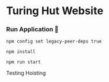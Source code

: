 # Turing Hut Website

### Run Application 🚀

```shell
npm config set legacy-peer-deps true
```

```shell
npm install
```

```shell
npm run start
```

Testing Hoisting
